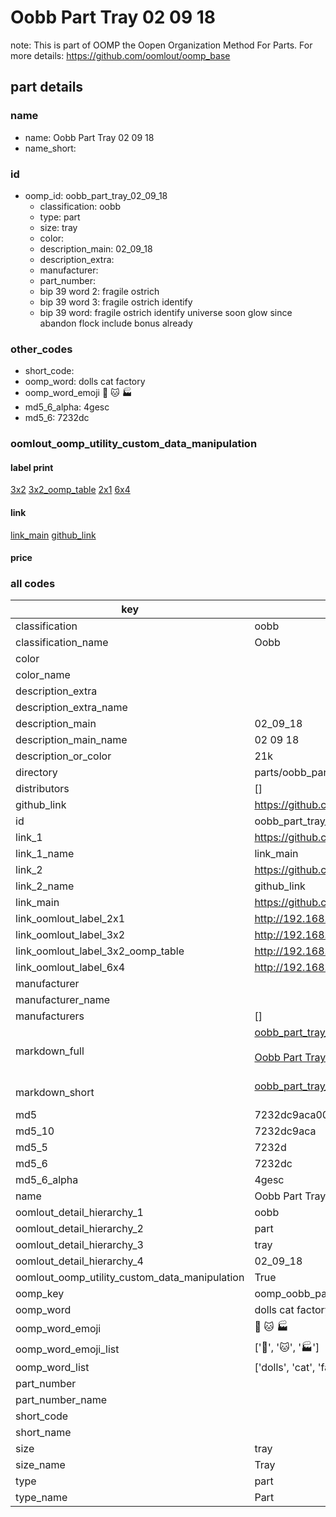 # Oobb Part Tray 02 09 18  

note: This is part of OOMP the Oopen Organization Method For Parts. For more details: https://github.com/oomlout/oomp_base

##  part details





### name
* name: Oobb Part Tray 02 09 18
* name_short: 
### id
* oomp_id: oobb_part_tray_02_09_18
  * classification: oobb
  * type: part
  * size: tray
  * color: 
  * description_main: 02_09_18
  * description_extra: 
  * manufacturer: 
  * part_number: 
  * bip 39 word 2: fragile ostrich
  * bip 39 word 3: fragile ostrich identify
  * bip 39 word: fragile ostrich identify universe soon glow since abandon flock include bonus already

### other_codes
* short_code: 
* oomp_word: dolls cat factory
* oomp_word_emoji :dolls: :cat: :factory:
* md5_6_alpha: 4gesc
* md5_6: 7232dc






### oomlout_oomp_utility_custom_data_manipulation
#### label print
[3x2](http://192.168.1.245:1112/?label=oomp%204gesc)
[3x2_oomp_table](http://192.168.1.107:1112/?label=oomp%204gesc)
[2x1](http://192.168.1.242:1112/?label=oomp%204gesc)
[6x4](http://192.168.1.55:1112/?label=oomp%204gesc)    

#### link

[link_main](https://github.com/oomlout/oomlout_oomp_current_version_messy/tree/main/parts/oobb_part_tray_02_09_18) [github_link](https://github.com/oomlout/oomlout_oomp_part_src/tree/main/parts/oobb_part_tray_02_09_18)                             

#### price







### all codes 
| key | value |  
| --- | --- |  
| classification | oobb |  
| classification_name | Oobb |  
| color |  |  
| color_name |  |  
| description_extra |  |  
| description_extra_name |  |  
| description_main | 02_09_18 |  
| description_main_name | 02 09 18 |  
| description_or_color | 21k |  
| directory | parts/oobb_part_tray_02_09_18 |  
| distributors | [] |  
| github_link | https://github.com/oomlout/oomlout_oomp_part_src/tree/main/parts/oobb_part_tray_02_09_18 |  
| id | oobb_part_tray_02_09_18 |  
| link_1 | https://github.com/oomlout/oomlout_oomp_current_version_messy/tree/main/parts/oobb_part_tray_02_09_18 |  
| link_1_name | link_main |  
| link_2 | https://github.com/oomlout/oomlout_oomp_part_src/tree/main/parts/oobb_part_tray_02_09_18 |  
| link_2_name | github_link |  
| link_main | https://github.com/oomlout/oomlout_oomp_current_version_messy/tree/main/parts/oobb_part_tray_02_09_18 |  
| link_oomlout_label_2x1 | http://192.168.1.242:1112/?label=oomp%204gesc |  
| link_oomlout_label_3x2 | http://192.168.1.245:1112/?label=oomp%204gesc |  
| link_oomlout_label_3x2_oomp_table | http://192.168.1.107:1112/?label=oomp%204gesc |  
| link_oomlout_label_6x4 | http://192.168.1.55:1112/?label=oomp%204gesc |  
| manufacturer |  |  
| manufacturer_name |  |  
| manufacturers | [] |  
| markdown_full | [oobb_part_tray_02_09_18](https://github.com/oomlout/oomlout_oomp_current_version_messy/tree/main/parts/oobb_part_tray_02_09_18)<br>[](https://github.com/oomlout/oomlout_oomp_current_version_messy/tree/main/parts/oobb_part_tray_02_09_18)<br>[Oobb Part Tray 02 09 18](https://github.com/oomlout/oomlout_oomp_current_version_messy/tree/main/parts/oobb_part_tray_02_09_18)<br><br> |  
| markdown_short | [oobb_part_tray_02_09_18](https://github.com/oomlout/oomlout_oomp_current_version_messy/tree/main/parts/oobb_part_tray_02_09_18)<br><br> |  
| md5 | 7232dc9aca0019258f67aedce1273ae3 |  
| md5_10 | 7232dc9aca |  
| md5_5 | 7232d |  
| md5_6 | 7232dc |  
| md5_6_alpha | 4gesc |  
| name | Oobb Part Tray 02 09 18 |  
| oomlout_detail_hierarchy_1 | oobb |  
| oomlout_detail_hierarchy_2 | part |  
| oomlout_detail_hierarchy_3 | tray |  
| oomlout_detail_hierarchy_4 | 02_09_18 |  
| oomlout_oomp_utility_custom_data_manipulation | True |  
| oomp_key | oomp_oobb_part_tray_02_09_18 |  
| oomp_word | dolls cat factory |  
| oomp_word_emoji | :dolls: :cat: :factory: |  
| oomp_word_emoji_list | [':dolls:', ':cat:', ':factory:'] |  
| oomp_word_list | ['dolls', 'cat', 'factory'] |  
| part_number |  |  
| part_number_name |  |  
| short_code |  |  
| short_name |  |  
| size | tray |  
| size_name | Tray |  
| type | part |  
| type_name | Part |  
